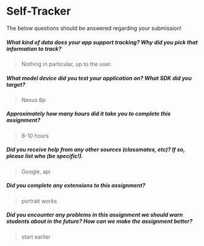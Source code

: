 # Self-Tracker

The below questions should be answered regarding your submission!

##### What kind of data does your app support tracking? Why did you pick that information to track? #####
> Nothing in particular, up to the user.


##### What model device did you test your application on? What SDK did you target? #####
> Nexus 6p


##### Approximately how many hours did it take you to complete this assignment? #####
> 8-10 hours


##### Did you receive help from any other sources (classmates, etc)? If so, please list who (be specific!). #####
> Google, api


##### Did you complete any extensions to this assignment? #####
> portrait works


##### Did you encounter any problems in this assignment we should warn students about in the future? How can we make the assignment better? #####
> start earlier
